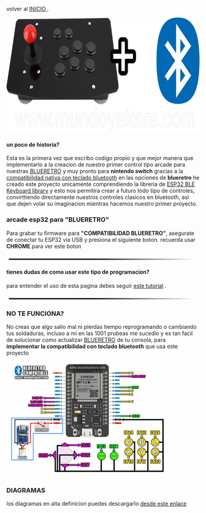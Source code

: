 
volver al [INICIO ](index.md).

<img src="imagenes/arcade.png"
height="300">


#### un poco de historia?

Esta es la primera vez que escribo codigo propio y que mejor manera que implementarlo a la creacion de nuestro primer control tipo arcade para nuestras [BLUERETRO](https://github.com/darthcloud/BlueRetro) y muy pronto para **nintendo switch**
gracias a la [compatibilidad nativa con teclado bluetooth](https://www.youtube.com/watch?v=Y1S4s3QiVUM&t=192sen) en las opciones de **blueretro** he creado este proyecto unicamente comprendiendo la libreria de [ESP32 BLE Keyboard library](https://github.com/T-vK/ESP32-BLE-Keyboard)
y esto nos permitira crear a futuro todo tipo de controles, convirttiendo directamente nuestros controles clasicos en bluetooth, asi que dejen volar su imaginacion mientras hacemos nuestro primer proyecto.


### arcade esp32 para **"BLUERETRO"** 
Para grabar tu firmware para **"COMPATIBILIDAD BLUERETRO"**, asegurate de conectar tu ESP32 via USB y presiona el siguiente boton. recuerda usar **CHROME** para ver este boton


<script type="module" src="install-button.js?module"></script>
<esp-web-install-button manifest="firmware/firmware_build/arcade-blueretro/manifest.json"></esp-web-install-button>




<img src="imagenes/line.png"
height="5">





  
#### tienes dudas de como usar este tipo de programacion?


para entender el uso de esta pagina debes seguir [este tutorial](https://youtu.be/NLdcXWorapA) .

<img src="imagenes/line.png"
height="5">

### NO TE FUNCIONA? 
No creas que algo salio mal ni pierdas tiempo reprogramando o cambiando tus soldaduras, incluso a mi en las 1001 prubeas me sucedio y es tan facil de solucionar como actualizar [BLUERETRO](https://github.com/darthcloud/BlueRetro) de tu consola, para **implementar la compatibilidad con teclado bluetooth** que usa este proyecto


<img src="imagenes/diagrama-arcade-blueretro.jpg"
height="300">
### DIAGRAMAS
los diagramas en alta definicion puedes descargarlo [desde este enlace](https://www.mundoyakara.com/2022/07/hacer-control-arcade-bluetooth.html)

